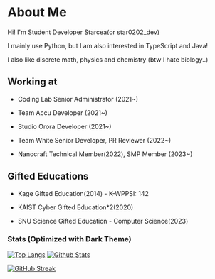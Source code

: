 # About Me
Hi! I'm Student Developer Starcea(or star0202_dev)

I mainly use Python, but I am also interested in TypeScript and Java!

I also like discrete math, physics and chemistry (btw I hate biology..)

## Working at
- Coding Lab Senior Administrator (2021~)

- Team Accu Developer (2021~)

- Studio Orora Developer (2021~)

- Team White Senior Developer, PR Reviewer (2022~)

- Nanocraft Technical Member(2022), SMP Member (2023~)

## Gifted Educations
- Kage Gifted Education(2014) - K-WPPSI: 142

- KAIST Cyber Gifted Education\*2(2020)

- SNU Science Gifted Education - Computer Science(2023)


### Stats (Optimized with Dark Theme)
[![Top Langs](https://github-readme-stats.vercel.app/api/top-langs?username=star0202&show_icons=true&theme=transparent&layout=compact&hide_border=true&title_color=E8D5D3&text_color=7edac9)](https://github.com/anuraghazra/github-readme-stats)
[![Github Stats](https://github-readme-stats.vercel.app/api?username=star0202&show_icons=true&theme=transparent&hide_border=true&ring_color=E8D5D3&title_color=E8D5D3&icon_color=E34C26&text_color=7edac9)](https://github.com/anuraghazra/github-readme-stats)

[![GitHub Streak](https://github-readme-streak-stats.herokuapp.com?user=star0202&theme=nightowl&background=FFFFFF00&hide_border=true&ring=E8D5D3&fire=E34C26&sideNums=E8D5D3&sideLabels=E8D5D3)](https://github.com/DenverCoder1/github-readme-streak-stats)
